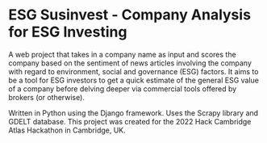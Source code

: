# ESG Susinvest - Company Analysis for ESG Investing
A web project that takes in a company name as input and scores the company based on the sentiment of news articles involving the company with regard to environment, social and governance (ESG) factors. It aims to be a tool for ESG investors to get a quick estimate of the general ESG value of a company before delving deeper via commercial tools offered by brokers (or otherwise).

Written in Python using the Django framework. Uses the Scrapy library and GDELT database. This project was created for the 2022 Hack Cambridge Atlas Hackathon in Cambridge, UK.
